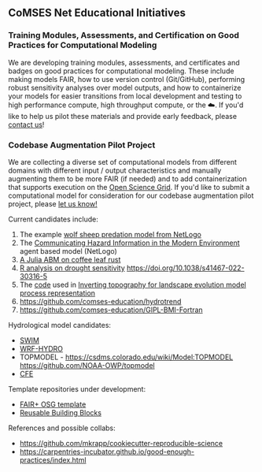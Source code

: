 ## CoMSES Net Educational Initiatives

### Training Modules, Assessments, and Certification on Good Practices for Computational Modeling

We are developing training modules, assessments, and certificates and badges on good practices for computational modeling. These include making models FAIR, how to use version control (Git/GitHub), performing robust sensitivity analyses over model outputs, and how to containerize your models for easier transitions from local development and testing to high performance compute, high throughput compute, or the ☁️. If you'd like to help us pilot these materials and provide early feedback, please [contact us](https://www.comses.net/about/contact/)!

### Codebase Augmentation Pilot Project

We are collecting a diverse set of computational models from different domains with different input / output characteristics and manually augmenting them to be more FAIR (if needed) and to add containerization that supports execution on the [Open Science Grid](https://opensciencegrid.org/). If you'd like to submit a computational model for consideration for our codebase augmentation pilot project, please [let us know!](https://www.comses.net/about/contact/)

Current candidates include:

1. The example [wolf sheep predation model from NetLogo](https://github.com/comses-education/wolf-sheep)
2. The [Communicating Hazard Information in the Modern Environment](https://github.com/comses-education/chime-abm) agent based model (NetLogo)
3. [A Julia ABM on coffee leaf rust](https://github.com/comses-education/spatialrust)
4. [R analysis on drought sensitivity](https://github.com/comses-education/drought-year-sensitivity) https://doi.org/10.1038/s41467-022-30316-5
5. The [code](https://github.com/comses-education/csdms_inverting_topography_postglacial) used in [Inverting topography for landscape evolution model process representation](https://agupubs.onlinelibrary.wiley.com/doi/full/10.1029/2018JF004961)
6. https://github.com/comses-education/hydrotrend
7. https://github.com/comses-education/GIPL-BMI-Fortran

Hydrological model candidates:
- [SWIM](https://swim.cybershare.utep.edu/en/home)
- [WRF-HYDRO](https://ral.ucar.edu/projects/wrf_hydro)
- TOPMODEL - https://csdms.colorado.edu/wiki/Model:TOPMODEL https://github.com/NOAA-OWP/topmodel
- [CFE](https://github.com/NOAA-OWP/cfe)

Template repositories under development:

- [FAIR+ OSG template](https://github.com/comses-education/fair-osg-template)
- [Reusable Building Blocks](https://github.com/comses-education/reusable-building-blocks-template)

References and possible collabs:

- https://github.com/mkrapp/cookiecutter-reproducible-science
- https://carpentries-incubator.github.io/good-enough-practices/index.html
